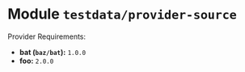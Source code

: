 
# Module `testdata/provider-source`

Provider Requirements:
* **bat (`baz/bat`):** `1.0.0`
* **foo:** `2.0.0`

